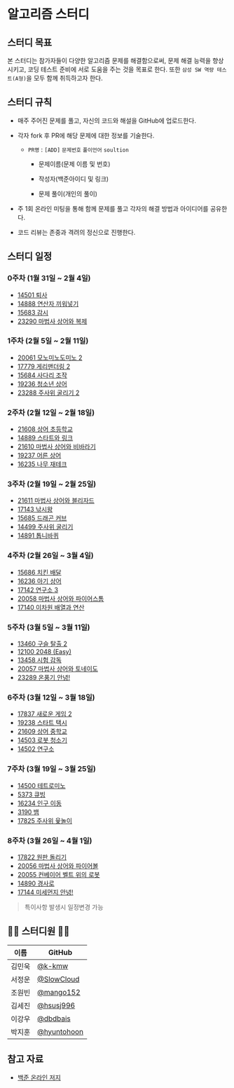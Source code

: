 # 알고리즘 스터디

## 스터디 목표
본 스터디는 참가자들이 다양한 알고리즘 문제를 해결함으로써, 문제 해결 능력을 향상시키고, 코딩 테스트 준비에 서로 도움을 주는 것을 목표로 한다.
또한 ```삼성 SW 역량 테스트(A형)```을 모두 함께 취득하고자 한다.

## 스터디 규칙
- 매주 주어진 문제를 풀고, 자신의 코드와 해설을 GitHub에 업로드한다.
- 각자 fork 후 PR에 해당 문제에 대한 정보를 기술한다.

  - ```PR명``` : ```[ADD]``` ```문제번호``` ```풀이언어``` ```soultion```
  
    - 문제이름(문제 이름 및 번호)

    - 작성자(백준아이디 및 링크)

    - 문제 풀이(개인의 풀이)

- 주 1회 온라인 미팅을 통해 함께 문제를 풀고 각자의 해결 방법과 아이디어를 공유한다.
- 코드 리뷰는 존중과 격려의 정신으로 진행한다.

## 스터디 일정
### 0주차 (1월 31일 ~ 2월 4일)
- [14501 퇴사](https://www.acmicpc.net/problem/14501)
- [14888 연산자 끼워넣기](https://www.acmicpc.net/problem/14888)
- [15683 감시](https://www.acmicpc.net/problem/15683)
- [23290 마법사 상어와 복제](https://www.acmicpc.net/problem/23290)

### 1주차 (2월 5일 ~ 2월 11일)
- [20061 모노미노도미노 2](https://www.acmicpc.net/problem/20061)
- [17779 게리맨더링 2](https://www.acmicpc.net/problem/17779)
- [15684 사다리 조작](https://www.acmicpc.net/problem/15684)
- [19236 청소년 상어](https://www.acmicpc.net/problem/19236)
- [23288 주사위 굴리기 2](https://www.acmicpc.net/problem/23288)

### 2주차 (2월 12일 ~ 2월 18일)
- [21608 상어 초등학교](https://www.acmicpc.net/problem/21608)
- [14889 스타트와 링크](https://www.acmicpc.net/problem/14889)
- [21610 마법사 상어와 비바라기](https://www.acmicpc.net/problem/21610)
- [19237 어른 상어](https://www.acmicpc.net/problem/19237)
- [16235 나무 재테크](https://www.acmicpc.net/problem/16235)

### 3주차 (2월 19일 ~ 2월 25일)
- [21611 마법사 상어와 블리자드](https://www.acmicpc.net/problem/21611)
- [17143 낚시왕](https://www.acmicpc.net/problem/17143)
- [15685 드래곤 커브](https://www.acmicpc.net/problem/15685)
- [14499 주사위 굴리기](https://www.acmicpc.net/problem/14499)
- [14891 톱니바퀴](https://www.acmicpc.net/problem/14891)

### 4주차 (2월 26일 ~ 3월 4일)
- [15686 치킨 배달](https://www.acmicpc.net/problem/15686)
- [16236 아기 상어](https://www.acmicpc.net/problem/16236)
- [17142 연구소 3](https://www.acmicpc.net/problem/17142)
- [20058 마법사 상어와 파이어스톰](https://www.acmicpc.net/problem/20058)
- [17140 이차원 배열과 연산](https://www.acmicpc.net/problem/17140)

### 5주차 (3월 5일 ~ 3월 11일)
- [13460 구슬 탈출 2](https://www.acmicpc.net/problem/13460)
- [12100 2048 (Easy)](https://www.acmicpc.net/problem/12100)
- [13458 시험 감독](https://www.acmicpc.net/problem/13458)
- [20057 마법사 상어와 토네이도](https://www.acmicpc.net/problem/20057)
- [23289 온풍기 안녕!](https://www.acmicpc.net/problem/23289)

### 6주차 (3월 12일 ~ 3월 18일)
- [17837 새로운 게임 2](https://www.acmicpc.net/problem/17837)
- [19238 스타트 택시](https://www.acmicpc.net/problem/19238)
- [21609 상어 중학교](https://www.acmicpc.net/problem/21609)
- [14503 로봇 청소기](https://www.acmicpc.net/problem/14503)
- [14502 연구소](https://www.acmicpc.net/problem/14502)

### 7주차 (3월 19일 ~ 3월 25일)
- [14500 테트로미노](https://www.acmicpc.net/problem/14500)
- [5373 큐빙](https://www.acmicpc.net/problem/5373)
- [16234 인구 이동](https://www.acmicpc.net/problem/16234)
- [3190 뱀](https://www.acmicpc.net/problem/3190)
- [17825 주사위 윷놀이](https://www.acmicpc.net/problem/17825)

### 8주차 (3월 26일 ~ 4월 1일)
- [17822 원판 돌리기](https://www.acmicpc.net/problem/17822)
- [20056 마법사 상어와 파이어볼](https://www.acmicpc.net/problem/20056)
- [20055 컨베이어 벨트 위의 로봇](https://www.acmicpc.net/problem/20055)
- [14890 경사로](https://www.acmicpc.net/problem/14890)
- [17144 미세먼지 안녕!](https://www.acmicpc.net/problem/17144)

> 특이사항 발생시 일정변경 가능

## 👨‍💻 스터디원 👨‍💻
| 이름   | GitHub                                         |
| ------ | ---------------------------------------------- |
| 김민욱 | [@k-kmw](https://github.com/k-kmw) |
| 서정운 | [@SlowCloud](https://github.com/SlowCloud) |
| 조원빈 | [@mango152](https://github.com/mango152) |
| 김세진 | [@hsusj996](https://github.com/hsusj996) |
| 이강우 | [@dbdbais](https://github.com/dbdbais) |
| 박지훈 | [@hyuntohoon](https://github.com/hyuntohoon) |

## 참고 자료
- [백준 온라인 저지](https://www.acmicpc.net/)

